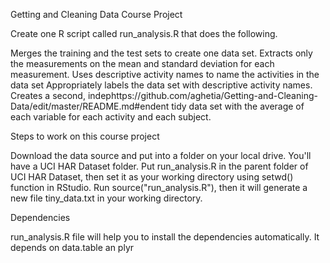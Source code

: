 Getting and Cleaning Data
Course Project

Create one R script called run_analysis.R that does the following.

 Merges the training and the test sets to create one data set.
 Extracts only the measurements on the mean and standard deviation for each measurement.
 Uses descriptive activity names to name the activities in the data set
 Appropriately labels the data set with descriptive activity names.
 Creates a second, indephttps://github.com/aghetia/Getting-and-Cleaning-Data/edit/master/README.md#endent tidy data set with the average of each variable for each activity and each subject.

Steps to work on this course project

 Download the data source and put into a folder on your local drive. You'll have a UCI HAR Dataset folder.
 Put run_analysis.R in the parent folder of UCI HAR Dataset, then set it as your working directory using setwd() function in RStudio.
 Run source("run_analysis.R"), then it will generate a new file tiny_data.txt in your working directory.

Dependencies

run_analysis.R file will help you to install the dependencies automatically. It depends on data.table an plyr
